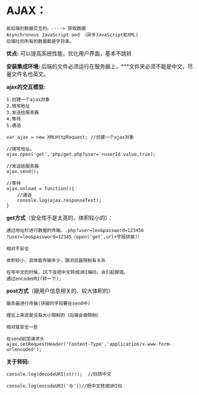 # AJAX：

    前后端的数据交互的。----> 获取数据
    Asynchronous JavaScript and （异步JavaScript和XML)
    后端吐的所有的数据都是字符串。
    
**优点:**
    可以提高系统性能，优化用户界面，基本不跳转 
     
**安装集成环境:**
    后端的文件必须运行在服务器上，***文件夹必须不能是中文，尽量文件名也英文。

**ajax的交互模型:**

    1.创建一个ajax对象
    2.填写地址
    3.发送给服务器
    4.等待
    5.通话     
    
    var ajax = new XMLHttpRequest; //创建一个ajax对象
    
    //填写地址。
    ajax.open('get','php/get.php?user='+userId.value,true);
    
    //发送给服务器
    ajax.send();
    
    //等待
    ajax.onload = function(){
        //通话
        console.log(ajax.responseText);
    }
    
**get方式**（安全性不是太高的，体积较小的）：

    通过地址栏进行数据的传输。.php?user=leo&password=123456
    ?user=leo&password=12345（open('get',url+字段拼接)）

    相对不安全
    
    体积较小，具体能传输多少，跟浏览器限制有关系
    
    在写中文的时候，IE下会把中文转成URI编码，会引起报错。
    通过encodeURI(转一下);
    

**post方式**（跟用户信息相关的、较大体积的）

    服务器进行传输(拼接的字段要在send中)
    
    理论上来说是没有大小限制的（后端会做限制）
    
    相对就安全一些
    
    在send前加请求头
    ajax.setRequestHeader('Content-Type','application/x-www-form-urlencoded');

**关于转码:**

    console.log(decodeURI(str));  //码转中文

    console.log(encodeURI('与'))//把中文转成URI码
